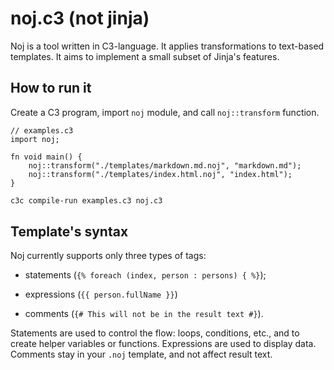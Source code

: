 # noj.c3 (not jinja)

Noj is a tool written in C3-language. It applies transformations to text-based templates. It aims to implement a small subset of Jinja's features.

## How to run it

Create a C3 program, import `noj` module, and call `noj::transform` function.

```C3
// examples.c3
import noj;

fn void main() {
    noj::transform("./templates/markdown.md.noj", "markdown.md");
    noj::transform("./templates/index.html.noj", "index.html");
}
```

```sh
c3c compile-run examples.c3 noj.c3
```

## Template's syntax

Noj currently supports only three types of tags:

* statements (`{% foreach (index, person : persons) { %}`);

* expressions (`{{ person.fullName }}`)
* comments (`{# This will not be in the result text #}`).

Statements are used to control the flow: loops, conditions, etc., and to create helper variables or functions. Expressions are used to display data. Comments stay in your `.noj` template, and not affect result text.
